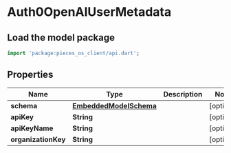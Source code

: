 # Auth0OpenAIUserMetadata

## Load the model package
```dart
import 'package:pieces_os_client/api.dart';
```

## Properties
Name | Type | Description | Notes
------------ | ------------- | ------------- | -------------
**schema** | [**EmbeddedModelSchema**](EmbeddedModelSchema) |  | [optional] 
**apiKey** | **String** |  | [optional] 
**apiKeyName** | **String** |  | [optional] 
**organizationKey** | **String** |  | [optional] 




